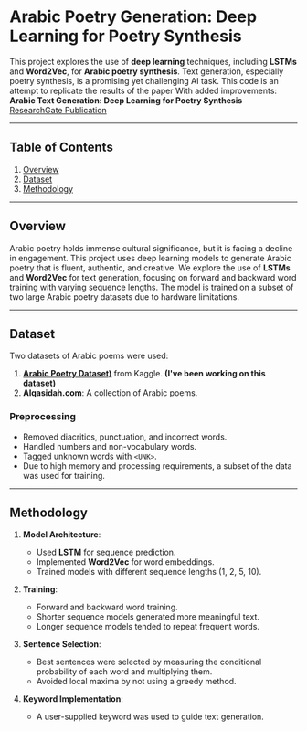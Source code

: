 # Arabic Poetry Generation: Deep Learning for Poetry Synthesis

This project explores the use of **deep learning** techniques, including **LSTMs** and **Word2Vec**, for **Arabic poetry synthesis**. Text generation, especially poetry synthesis, is a promising yet challenging AI task. This code is an attempt to replicate the results of the paper With added improvements:  
**Arabic Text Generation: Deep Learning for Poetry Synthesis**  
[ResearchGate Publication](https://www.researchgate.net/publication/349802531_Arabic_Text_Generation_Deep_Learning_for_Poetry_Synthesis)

---

## Table of Contents
1. [Overview](#overview)
2. [Dataset](#dataset)
3. [Methodology](#methodology)

---

## Overview
Arabic poetry holds immense cultural significance, but it is facing a decline in engagement. This project uses deep learning models to generate Arabic poetry that is fluent, authentic, and creative. We explore the use of **LSTMs** and **Word2Vec** for text generation, focusing on forward and backward word training with varying sequence lengths. The model is trained on a subset of two large Arabic poetry datasets due to hardware limitations.

---

## Dataset
Two datasets of Arabic poems were used:
1. **[Arabic Poetry Dataset)](https://www.kaggle.com/datasets/fahd09/arabic-poetry-dataset-478-2017)** from Kaggle. **(I've been working on this dataset)**
2. **Alqasidah.com**: A collection of Arabic poems.

### Preprocessing
- Removed diacritics, punctuation, and incorrect words.
- Handled numbers and non-vocabulary words.
- Tagged unknown words with `<UNK>`.
- Due to high memory and processing requirements, a subset of the data was used for training.

---

## Methodology
1. **Model Architecture**:
   - Used **LSTM** for sequence prediction.
   - Implemented **Word2Vec** for word embeddings.
   - Trained models with different sequence lengths (1, 2, 5, 10).

2. **Training**:
   - Forward and backward word training.
   - Shorter sequence models generated more meaningful text.
   - Longer sequence models tended to repeat frequent words.

3. **Sentence Selection**:
   - Best sentences were selected by measuring the conditional probability of each word and multiplying them.
   - Avoided local maxima by not using a greedy method.

4. **Keyword Implementation**:
   - A user-supplied keyword was used to guide text generation.

